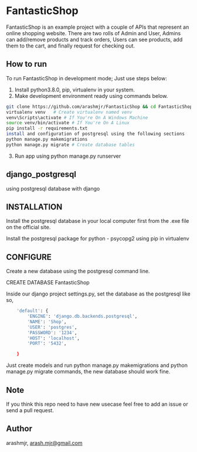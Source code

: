 # FantasticShop
FantasticShop is an example project with a couple of APIs
that represent an online shopping website. There are two
rolls of Admin and User, Admins can add/remove products
and track orders, Users can see products, add them to the
cart, and finally request for checking out.

## How to run
To run FantasticShop in development mode; Just use steps below:
1. Install python3.8.0, pip, virtualenv in your system.
2. Make development environment ready using commands below.


```bash
git clone https://github.com/arashmjr/FantasticShop && cd FantasticShop
virtualenv venv   # Create virtualenv named venv
venv\Scripts\activate # If You're On A Windows Machine
source venv/bin/activate # If You're On A Linux
pip install -r requirements.txt
install and configuration of postgresql using the following sections 
python manage.py makemigrations 
python manage.py migrate # Create database tables
```
3. Run app using python manage.py runserver

## django_postgresql
using postgresql database with django
## INSTALLATION
Install the postgresql database in your local computer first from the .exe file on the official site.

Install the postgresql package for python - psycopg2 using pip in virtualenv
## CONFIGURE

Create a new database using the postgresql command line.

CREATE DATABASE FantasticShop

Inside our django project settings.py, set the database as the postgresql like so,
```bash
    'default': {
        'ENGINE': 'django.db.backends.postgresql',
        'NAME': 'Shop',
        'USER': 'postgres',
        'PASSWORD': '1234',
        'HOST': 'localhost',
        'PORT': '5432',

    }
```
Just create models and run python manage.py makemigrations and python manage.py migrate commands, the new database should work fine.

## Note 
If you think this repo need to have new usecase feel free to add an issue or send a pull request.

## Author
arashmjr, arash.mjr@gmail.com


